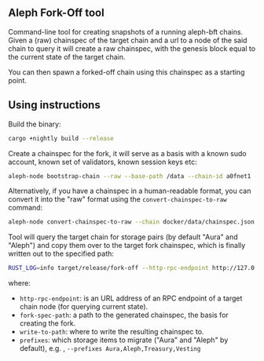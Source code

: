 ## Aleph Fork-Off tool

Command-line tool for creating snapshots of a running aleph-bft chains.
Given a (raw) chainspec of the target chain and a url to a node of the said chain to query it will create a raw chainspec, with the genesis block equal to the current state of the target chain.

You can then spawn a forked-off chain using this chainspec as a starting point.

## Using instructions

Build the binary:

```bash
cargo +nightly build --release
```

Create a chainspec for the fork, it will serve as a basis with a known sudo account, known set of validators, known session keys etc:

```bash
aleph-node bootstrap-chain --raw --base-path /data --chain-id a0fnet1 --account-ids <id1,id2,...>  --sudo-account-id <sudo_id> > chainspec.json
```

Alternatively, if you have a chainspec in a human-readable format, you can convert it into the "raw" format using the `convert-chainspec-to-raw` command:

```bash
aleph-node convert-chainspec-to-raw --chain docker/data/chainspec.json
```

Tool will query the target chain for storage pairs (by default "Aura" and "Aleph") and copy them over to the target fork chainspec, which is finally written out to the specified path:

```bash
RUST_LOG=info target/release/fork-off --http-rpc-endpoint http://127.0.0.1:9933 --fork-spec-path chainspec.json --write-to-path chainspec.fork.json --prefixes <Pallet1,Pallet2,...>
```

where:

* `http-rpc-endpoint`: is an URL address of an RPC endpoint of a target chain node (for querying current state).
* `fork-spec-path`: a path to the generated chainspec, the basis for creating the fork.
* `write-to-path`: where to write the resulting chainspec to.
* `prefixes`: which storage items to migrate ("Aura" and "Aleph" by default), e.g. , `--prefixes Aura,Aleph,Treasury,Vesting`
